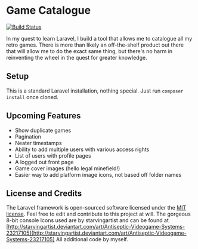 # Game Catalogue

[![Build Status](https://travis-ci.org/laravel/framework.svg)](https://travis-ci.org/laravel/framework)

In my quest to learn Laravel, I build a tool that allows me to catalogue all my retro games. There is more than likely an off-the-shelf product out there that will allow me to do the exact same thing, but there's no harm in reinventing the wheel in the quest for greater knowledge.

## Setup

This is a standard Laravel installation, nothing special. Just run `composer install` once cloned.

## Upcoming Features

* Show duplicate games
* Pagination
* Neater timestamps
* Ability to add multiple users with various access rights
* List of users with profile pages
* A logged out front page
* Game cover images (hello legal minefield!)
* Easier way to add platform image icons, not based off folder names

## License and Credits

The Laravel framework is open-sourced software licensed under the [MIT license](http://opensource.org/licenses/MIT). Feel free to edit and contribute to this project at will.
The gorgeous 8-bit console Icons used are by starvingartist and can be found at [http://starvingartist.deviantart.com/art/Antiseptic-Videogame-Systems-23217105](http://starvingartist.deviantart.com/art/Antiseptic-Videogame-Systems-23217105)
All additional code by myself.
